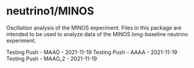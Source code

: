 # neutrino1/MINOS
Oscillation analysis of the MINOS experiment.
Files in this package are intended to be used to analyze data of the MINOS long-baseline neutrino experiment.

Testing Push - MAAO   - 2021-11-19
Testing Push - AAAA   - 2021-11-19
Testing Push - MAAO_2 - 2021-11-19

